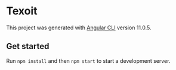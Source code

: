 # Texoit

This project was generated with [Angular CLI](https://github.com/angular/angular-cli) version 11.0.5.

## Get started

Run `npm install` and then `npm start` to start a development server.
